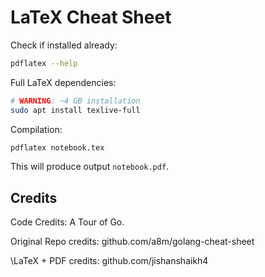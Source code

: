 # LaTeX Cheat Sheet

Check if installed already:

```sh
pdflatex --help
```

Full LaTeX dependencies:
```sh
# WARNING: ~4 GB installation 
sudo apt install texlive-full
```

Compilation:

```sh
pdflatex notebook.tex
```

This will produce output `notebook.pdf`.

## Credits

Code Credits: A Tour of Go.

Original Repo credits: github.com/a8m/golang-cheat-sheet

\LaTeX + PDF credits: github.com/jishanshaikh4
